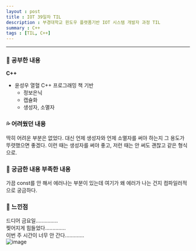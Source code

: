 ```yaml
---
layout : post
title : IOT 39일차 TIL
description : 부경대학교 윈도우 플랫폼기반 IOT 시스템 개발자 과정 TIL
summary : C++
tags : [TIL, C++]
---
```

  
-------------
   
   
### 📓 공부한 내용 

**C++**  
- 윤성우 열혈 C++ 프로그래밍 책 기반  
  - 정보은닉 
  - 캡슐화
  - 생성자, 소멸자 

### 💦 어려웠던 내용 

딱히 어려운 부분은 없었다. 대신 언제 생성자와 언제 소멸자를 써야 하는지 그 용도가 뚜렷했으면 좋겠다. 이런 때는 생성자를 써야 좋고, 저런 때는 안 써도 괜찮고 같은 형식으로.

### 🧷 궁금한 내용  부족한 내용 

가끔 const를 안 해서 에러나는 부분이 있는데 여기가 왜 에러가 나는 건지 컴파일러적으로 궁금하다.

### 💬 느낀점 

드디어 금요일...............  
찢어지게 힘들었다..............  
이번 주 시간이 너무 안 간다.............  
![image](https://i.pinimg.com/564x/0b/2a/94/0b2a94df46573abed3dd21b352371c10.jpg)
